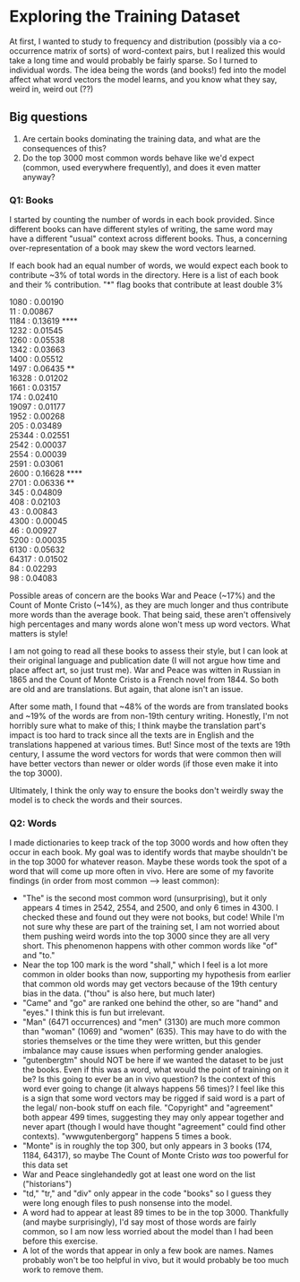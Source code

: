 # Exploring the Training Dataset

At first, I wanted to study to frequency and distribution (possibly via a co-occurrence matrix of sorts) of 
word-context pairs, but I realized this would take a long time and would probably be fairly sparse. So I turned to
individual words. The idea being the words (and books!) fed into the model affect what word vectors the model learns, 
and you know what they say, weird in, weird out (??)

## Big questions
1. Are certain books dominating the training data, and what are the consequences of this?
2. Do the top 3000 most common words behave like we'd expect (common, used everywhere frequently), and does it even
   matter anyway?

   
### Q1: Books
I started by counting the number of words in each book provided. Since different books can have different styles of
writing, the same word may have a different "usual" context across different books. Thus, a concerning 
over-representation of a book may skew the word vectors learned.

If each book had an equal number of words, we would expect each book to contribute ~3% of total words in the directory.
Here is a list of each book and their % contribution. "*" flag books that contribute at least double 3%


1080 :  0.00190 </br>
11 :    0.00867</br>
1184 :  0.13619 ****</br>
1232 :  0.01545</br>
1260 :  0.05538</br>
1342 :  0.03663</br>
1400 :  0.05512</br>
1497 :  0.06435 **</br>
16328 : 0.01202</br>
1661 :  0.03157</br>
174 :   0.02410</br>
19097 : 0.01177</br>
1952 :  0.00268</br>
205 :   0.03489</br>
25344 : 0.02551</br>
2542 :  0.00037</br>
2554 :  0.00039</br>
2591 :  0.03061</br>
2600 :  0.16628 ****</br>
2701 :  0.06336 **</br>
345 :   0.04809</br>
408 :   0.02103</br>
43 :    0.00843</br>
4300 :  0.00045</br>
46 :    0.00927</br>
5200 :  0.00035</br>
6130 :  0.05632</br>
64317 : 0.01502</br>
84 :    0.02293</br>
98 :    0.04083

Possible areas of concern are the books War and Peace (~17%) and the Count of Monte Cristo (~14%), as they are much longer and
thus contribute more words than the average book. That being said, these aren't offensively high percentages and many words
alone won't mess up word vectors. What matters is style! </br>

I am not going to read all these books to assess their style, but I can look at their original language and 
publication date (I will not argue how time and place affect art, so just trust me). War and Peace was witten in 
Russian in 1865 and the Count of Monte Cristo is a French novel from 1844. So both are old and are translations. But 
again, that alone isn't an issue.</br> 

After some math, I found that 
~48% of the words are from translated books and
~19% of the words are from non-19th century writing. Honestly, I'm not horribly sure what to make of this; I think maybe
the translation part's impact is too hard to track since all the texts are in English and the translations happened at 
various times. But! Since most of the texts are 19th century, I assume the word vectors for words that were common then
will have better vectors than newer or older words (if those even make it into the top 3000). 

Ultimately, I think the only way to ensure the books don't weirdly sway the model is to check the words and their sources.

### Q2: Words
I made dictionaries to keep track of the top 3000 words and how often they occur in each book. My goal was to identify
words that maybe shouldn't be in the top 3000 for whatever reason. Maybe these words took the spot of a word that will 
come up more often in vivo. Here are some of my favorite findings (in order from most common --> least common):

- "The" is the second most common word (unsurprising), but it only appears 4 times in 2542, 2554, and 2500, and only 6
  times in 4300. I checked these and found out they were not books, but code! While I'm not sure why these are part of
  the training set, I am not worried about them pushing weird words into the top 3000 since they are all very short. 
  This phenomenon happens with other common words like "of" and "to."
- Near the top 100 mark is the word "shall," which I feel is a lot more common in older books than now, supporting my
  hypothesis from earlier that common old words may get vectors because of the 19th century bias in the data. ("thou" is
  also here, but much later)
- "Came" and "go" are ranked one behind the other, so are "hand" and "eyes." I think this is fun but irrelevant.
- "Man" (6471 occurrences) and "men" (3130) are much more common than "woman" (1069) and "women" (635). This may have
  to do with the stories themselves or the time they were written, but this gender imbalance may cause issues when 
  performing gender analogies.
- "gutenbergtm" should NOT be here if we wanted the dataset to be just the books. Even if this was a word, what would 
  the point of training on it be? Is this going to ever be an in vivo question? Is the context of this word ever going 
  to change (it always happens 56 times)? I feel like this is a sign that some word vectors may be rigged if said word is a 
  part of the legal/ non-book stuff on each file. "Copyright" and "agreement" both appear 499 times, suggesting they 
  may only appear together and never apart (though I would have thought "agreement" could find other contexts). 
  "wwwgutenbergorg" happens 5 times a book.
- "Monte" is in roughly the top 300, but only appears in 3 books (174, 1184, 64317), so maybe The Count of Monte Cristo
  *was* too powerful for this data set
- War and Peace singlehandedly got at least one word on the list ("historians")
- "td," "tr," and "div" only appear in the code "books" so I guess they were long enough files to push nonsense into
  the model.
- A word had to appear at least 89 times to be in the top 3000. Thankfully (and maybe surprisingly), I'd say most of
  those words are fairly common, so I am now less worried about the model than I had been before this exercise. 
- A lot of the words that appear in only a few book are names. Names probably won't be too helpful in vivo, but it would
  probably be too much work to remove them.


